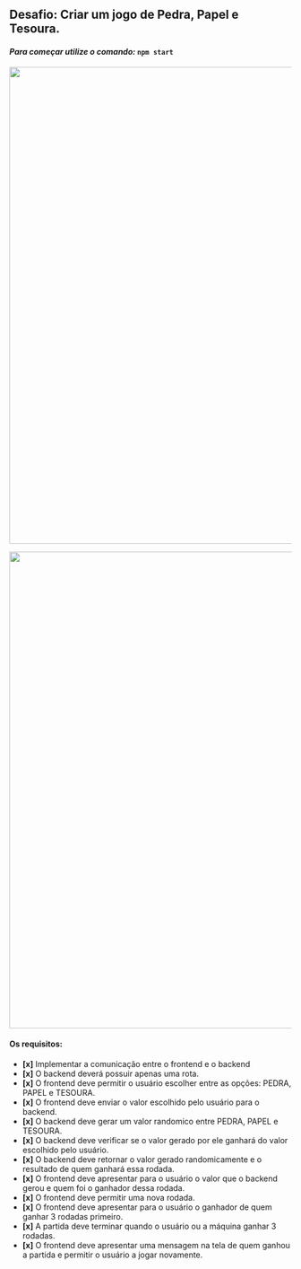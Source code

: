 ## Desafio: Criar um jogo de Pedra, Papel e Tesoura.

#### *Para começar utilize o comando:* ``` npm start ```

<p align="center"> 
    <img width="850px" src="./public/screenshot_v1.png">
</p>

<p align="center"> 
    <img width="850px" src="./public/screenshot_v1_1.png">
</p>

#### **Os requisitos:**
- **[x]** Implementar a comunicação entre o frontend e o backend
- **[x]** O backend deverá possuir apenas uma rota.
- **[x]** O frontend deve permitir o usuário escolher entre as opções: PEDRA, PAPEL e TESOURA.
- **[x]** O frontend deve enviar o valor escolhido pelo usuário para o backend.
- **[x]** O backend deve gerar um valor randomico entre PEDRA, PAPEL e TESOURA.
- **[x]** O backend deve verificar se o valor gerado por ele ganhará do valor escolhido pelo usuário.
- **[x]** O backend deve retornar o valor gerado randomicamente e o resultado de quem ganhará essa rodada.
- **[x]** O frontend deve apresentar para o usuário o valor que o backend gerou e quem foi o ganhador dessa rodada.
- **[x]** O frontend deve permitir uma nova rodada.
- **[x]** O frontend deve apresentar para o usuário o ganhador de quem ganhar 3 rodadas primeiro.
- **[x]** A partida deve terminar quando o usuário ou a máquina ganhar 3 rodadas.
- **[x]** O frontend deve apresentar uma mensagem na tela de quem ganhou a partida e permitir o usuário a jogar novamente.
